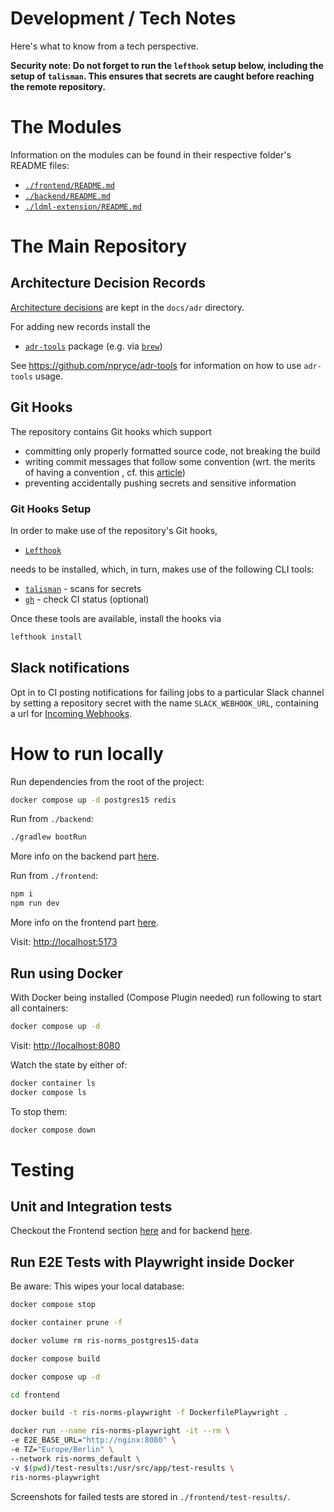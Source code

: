# Development / Tech Notes

Here's what to know from a tech perspective.

**Security note: Do not forget to run the `lefthook` setup below, including the setup of `talisman`. This ensures that secrets are caught before reaching the remote repository.**

# The Modules

Information on the modules can be found in their respective folder's README files:

- [`./frontend/README.md`](./frontend/README.md)
- [`./backend/README.md`](./backend/README.md)
- [`./ldml-extension/README.md`](./backend/README.md)

# The Main Repository

## Architecture Decision Records

[Architecture decisions](https://cognitect.com/blog/2011/11/15/documenting-architecture-decisions)
are kept in the `docs/adr` directory.

For adding new records install the

- [`adr-tools`](https://github.com/npryce/adr-tools) package (e.g. via [`brew`](https://formulae.brew.sh/formula/adr-tools))

See https://github.com/npryce/adr-tools for information on how to use `adr-tools` usage.

## Git Hooks

The repository contains Git hooks which support

- committing only properly formatted source code, not breaking the build
- writing commit messages that follow some convention (wrt. the merits of having a convention , cf. this [article](https://chris.beams.io/posts/git-commit/))
- preventing accidentally pushing secrets and sensitive information

### Git Hooks Setup

In order to make use of the repository's Git hooks,

- [`Lefthook`](https://github.com/evilmartians/lefthook)

needs to be installed, which, in turn, makes use of the following CLI tools:

- [`talisman`](https://thoughtworks.github.io/talisman/docs) - scans for secrets
- [`gh`](https://github.com/cli/cli) - check CI status (optional)

Once these tools are available, install the hooks via

```bash
lefthook install
```

## Slack notifications

Opt in to CI posting notifications for failing jobs to a particular Slack channel by setting a repository secret
with the name `SLACK_WEBHOOK_URL`, containing a url for [Incoming Webhooks](https://api.slack.com/messaging/webhooks).

# How to run locally

Run dependencies from the root of the project:
```bash
docker compose up -d postgres15 redis
```

Run from `./backend`:
```bash
./gradlew bootRun
```
More info on the backend part [here](./backend/README.md).

Run from `./frontend`:
```bash
npm i
npm run dev
```
More info on the frontend part [here](./frontend/README.md).

Visit: [http://localhost:5173](http://localhost:5173)

## Run using Docker

With Docker being installed (Compose Plugin needed) run following to start all containers:
```bash
docker compose up -d
```

Visit: [http://localhost:8080](http://localhost:8080)


Watch the state by either of:
```bash
docker container ls
docker compose ls
```

To stop them:
```bash
docker compose down
```

# Testing

## Unit and Integration tests

Checkout the Frontend section [here](./frontend/README.md#quick-start) and for backend [here](./backend/README.md#tests).

## Run E2E Tests with Playwright inside Docker
Be aware: This wipes your local database:
```bash
docker compose stop

docker container prune -f

docker volume rm ris-norms_postgres15-data

docker compose build

docker compose up -d

cd frontend

docker build -t ris-norms-playwright -f DockerfilePlaywright .

docker run --name ris-norms-playwright -it --rm \
-e E2E_BASE_URL="http://nginx:8080" \
-e TZ="Europe/Berlin" \
--network ris-norms_default \
-v $(pwd)/test-results:/usr/src/app/test-results \
ris-norms-playwright
```
Screenshots for failed tests are stored in `./frontend/test-results/`.
